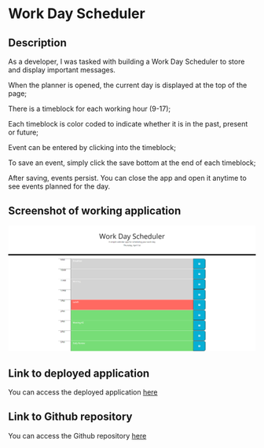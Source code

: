 # Work Day Scheduler

## Description

As a developer, I was tasked with building a Work Day Scheduler to store and display important messages.

When the planner is opened, the current day is displayed at the top of the page;

There is a timeblock for each working hour (9-17);

Each timeblock is color coded to indicate whether it is in the past, present or future;

Event can be entered by clicking into the timeblock;

To save an event, simply click the save bottom at the end of each timeblock;

After saving, events persist. You can close the app and open it anytime to see events planned for the day.

## Screenshot of working application

![Screenshot of working application](Assets/Images/work-day-scheduler.png)

## Link to deployed application

You can access the deployed application [here](https://ttudorandrei.github.io/work_day_scheduler/)

## Link to Github repository

You can access the Github repository [here](https://github.com/ttudorandrei/work_day_scheduler)
